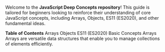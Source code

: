 Welcome to the **JavaScript Deep Concepts repository**! This guide is tailored for beginners looking to reinforce their understanding of core JavaScript concepts, including Arrays, Objects, ES11 (ES2020), and other fundamental ideas.

**Table of Contents**
Arrays
Objects
ES11 (ES2020)
Basic Concepts
Arrays
Arrays are versatile data structures that enable you to manage collections of elements efficiently.

